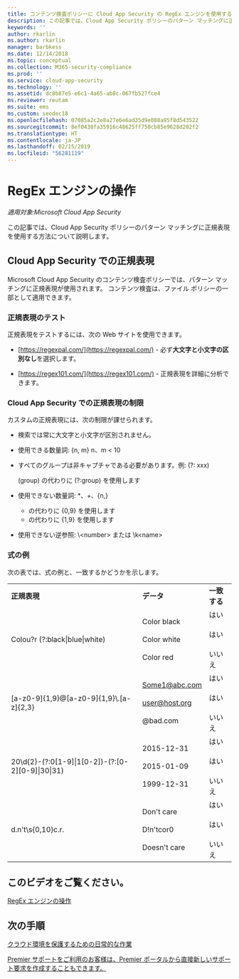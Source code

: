 ```yaml
---
title: コンテンツ検査ポリシーに Cloud App Security の RegEx エンジンを使用する
description: この記事では、Cloud App Security ポリシーのパターン マッチングに正規表現を使用する方法について説明します。
keywords: ''
author: rkarlin
ms.author: rkarlin
manager: barbkess
ms.date: 12/14/2018
ms.topic: conceptual
ms.collection: M365-security-compliance
ms.prod: ''
ms.service: cloud-app-security
ms.technology: ''
ms.assetid: dc8b87e5-e6c1-4a65-ab8c-067fb527fce4
ms.reviewer: reutam
ms.suite: ems
ms.custom: seodec18
ms.openlocfilehash: 07085a2c2e8a27e6e6ad35d9e088a95f8d543522
ms.sourcegitcommit: 8ef0438fa35916c48625ff750cb85e9628d202f2
ms.translationtype: HT
ms.contentlocale: ja-JP
ms.lasthandoff: 02/15/2019
ms.locfileid: "56281119"
---
```

# <a name="working-with-the-regex-engine"></a>RegEx エンジンの操作

*適用対象:Microsoft Cloud App Security*
 
この記事では、Cloud App Security ポリシーのパターン マッチングに正規表現を使用する方法について説明します。

## <a name="regular-expressions-in-cloud-app-security"></a>Cloud App Security での正規表現

Microsoft Cloud App Security のコンテンツ検査ポリシーでは、パターン マッチングに正規表現が使用されます。 コンテンツ検査は、ファイル ポリシーの一部として適用できます。

### <a name="testing-regular-expressions"></a>正規表現のテスト

正規表現をテストするには、次の Web サイトを使用できます。  
  
- [https://regexpal.com/](https://regexpal.com/) - 必ず**大文字と小文字の区別なし**を選択します。  
  
- [https://regex101.com/](https://regex101.com/) - 正規表現を詳細に分析できます。  

### <a name="limitations-of-regular-expressions-in-cloud-app-security"></a>Cloud App Security での正規表現の制限

カスタムの正規表現には、次の制限が課せられます。  
  
- 検索では常に大文字と小文字が区別されません。  

- 使用できる数量詞: {n, m} n、m < 10  
  
- すべてのグループは非キャプチャである必要があります。例: (?: xxx)  
  
     (group) の代わりに (?:group) を使用します  
  
- 使用できない数量詞: *、+、{n,}  
  
     * の代わりに {0,9} を使用します  
  
     + の代わりに {1,9} を使用します  
  
- 使用できない逆参照: \\<number\> または \k\<name>  
  
### <a name="example-expressions"></a>式の例  

次の表では、式の例と、一致するかどうかを示します。

|                                                               |                                                               |                                    |
|---------------------------------------------------------------|---------------------------------------------------------------|------------------------------------|
|              <strong>正規表現</strong>              |                     <strong>データ</strong>                     |      <strong>一致する</strong>      |
|            Colou?r (?:black&#124;blue&#124;white)             |   Color black<br /><br /> Color white<br /><br /> Color red   | はい<br /><br /> はい<br /><br /> いいえ |
|           [a-z0-9]{1,9}@[a-z0-9]{1,9}\\.[a-z]{2,3}            | Some1@abc.com<br /><br /> user@host.org<br /><br /> @bad.com  | はい<br /><br /> はい<br /><br /> いいえ |
| 20\d{2}-(?:0[1-9]&#124;1[0-2])-(?:[0-2][0-9]&#124;30&#124;31) |   2015-12-31<br /><br /> 2015-01-09<br /><br /> 1999-12-31    | はい<br /><br /> はい<br /><br /> いいえ |
|                       d.n't\s{0,10}c.r.                       | Don't     care<br /><br /> D!n'tcor0<br /><br /> Doesn't care | はい<br /><br /> はい<br /><br /> いいえ |

## <a name="check-out-this-video"></a>このビデオをご覧ください。

[RegEx エンジンの操作](https://channel9.msdn.com/Shows/Microsoft-Security/Microsoft-Cloud-App-Security-Working-with-the-Regex-Engine)

## <a name="next-steps"></a>次の手順

[クラウド環境を保護するための日常的な作業](daily-activities-to-protect-your-cloud-environment.md)   

[Premier サポートをご利用のお客様は、Premier ポータルから直接新しいサポート要求を作成することもできます。](https://premier.microsoft.com/)  
  
